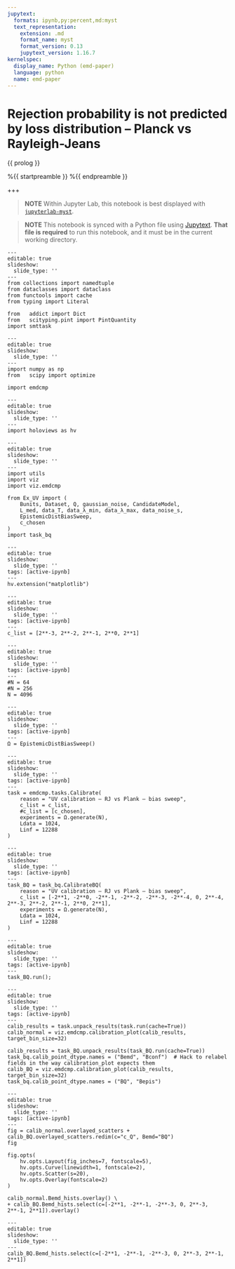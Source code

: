 ```yaml
---
jupytext:
  formats: ipynb,py:percent,md:myst
  text_representation:
    extension: .md
    format_name: myst
    format_version: 0.13
    jupytext_version: 1.16.7
kernelspec:
  display_name: Python (emd-paper)
  language: python
  name: emd-paper
---
```


# Rejection probability is not predicted by loss distribution – Planck vs Rayleigh-Jeans

{{ prolog }}

%{{ startpreamble }}
%{{ endpreamble }}

+++

> **NOTE** Within Jupyter Lab, this notebook is best displayed with [`jupyterlab-myst`](https://myst-tools.org/docs/mystjs/quickstart-jupyter-lab-myst).

> **NOTE** This notebook is synced with a Python file using [Jupytext](https://jupytext.readthedocs.io/). **That file is required** to run this notebook, and it must be in the current working directory.

```{code-cell} ipython3
---
editable: true
slideshow:
  slide_type: ''
---
from collections import namedtuple
from dataclasses import dataclass
from functools import cache
from typing import Literal

from   addict import Dict
from   scityping.pint import PintQuantity
import smttask
```

```{code-cell} ipython3
---
editable: true
slideshow:
  slide_type: ''
---
import numpy as np
from   scipy import optimize

import emdcmp
```

```{code-cell} ipython3
---
editable: true
slideshow:
  slide_type: ''
---
import holoviews as hv
```

```{code-cell} ipython3
---
editable: true
slideshow:
  slide_type: ''
---
import utils
import viz
import viz.emdcmp

from Ex_UV import (
    Bunits, Dataset, Q, gaussian_noise, CandidateModel,
    L_med, data_T, data_λ_min, data_λ_max, data_noise_s,
    EpistemicDistBiasSweep,
    c_chosen
)
import task_bq
```

```{code-cell} ipython3
---
editable: true
slideshow:
  slide_type: ''
tags: [active-ipynb]
---
hv.extension("matplotlib")
```

```{code-cell} ipython3
---
editable: true
slideshow:
  slide_type: ''
tags: [active-ipynb]
---
c_list = [2**-3, 2**-2, 2**-1, 2**0, 2**1]
```

```{code-cell} ipython3
---
editable: true
slideshow:
  slide_type: ''
tags: [active-ipynb]
---
#N = 64
#N = 256
N = 4096
```

```{code-cell} ipython3
---
editable: true
slideshow:
  slide_type: ''
tags: [active-ipynb]
---
Ω = EpistemicDistBiasSweep()
```

```{code-cell} ipython3
---
editable: true
slideshow:
  slide_type: ''
tags: [active-ipynb]
---
task = emdcmp.tasks.Calibrate(
    reason = "UV calibration – RJ vs Plank – bias sweep",
    c_list = c_list,
    #c_list = [c_chosen],
    experiments = Ω.generate(N),
    Ldata = 1024,
    Linf = 12288
)
```

```{code-cell} ipython3
---
editable: true
slideshow:
  slide_type: ''
tags: [active-ipynb]
---
task_BQ = task_bq.CalibrateBQ(
    reason = "UV calibration – RJ vs Plank – bias sweep",
    c_list = [-2**1, -2**0, -2**-1, -2**-2, -2**-3, -2**-4, 0, 2**-4, 2**-3, 2**-2, 2**-1, 2**0, 2**1],
    experiments = Ω.generate(N),
    Ldata = 1024,
    Linf = 12288
)
```

```{code-cell} ipython3
---
editable: true
slideshow:
  slide_type: ''
tags: [active-ipynb]
---
task_BQ.run();
```

```{code-cell} ipython3
---
editable: true
slideshow:
  slide_type: ''
tags: [active-ipynb]
---
calib_results = task.unpack_results(task.run(cache=True))
calib_normal = viz.emdcmp.calibration_plot(calib_results, target_bin_size=32)

calib_results = task_BQ.unpack_results(task_BQ.run(cache=True))
task_bq.calib_point_dtype.names = ("Bemd", "Bconf")  # Hack to relabel fields in the way calibration_plot expects them
calib_BQ = viz.emdcmp.calibration_plot(calib_results, target_bin_size=32)
task_bq.calib_point_dtype.names = ("BQ", "Bepis")
```

```{code-cell} ipython3
---
editable: true
slideshow:
  slide_type: ''
tags: [active-ipynb]
---
fig = calib_normal.overlayed_scatters + calib_BQ.overlayed_scatters.redim(c="c_Q", Bemd="BQ")
fig
```

```{code-cell} ipython3
fig.opts(
    hv.opts.Layout(fig_inches=7, fontscale=5),
    hv.opts.Curve(linewidth=1, fontscale=2),
    hv.opts.Scatter(s=20),
    hv.opts.Overlay(fontscale=2)
)
```

```{code-cell} ipython3
calib_normal.Bemd_hists.overlay() \
+ calib_BQ.Bemd_hists.select(c=[-2**1, -2**-1, -2**-3, 0, 2**-3, 2**-1, 2**1]).overlay()
```

```{code-cell} ipython3
---
editable: true
slideshow:
  slide_type: ''
---
calib_BQ.Bemd_hists.select(c=[-2**1, -2**-1, -2**-3, 0, 2**-3, 2**-1, 2**1])
```

```{code-cell} ipython3

```
